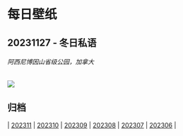 # 每日壁纸

## 20231127 - 冬日私语

###### 阿西尼博因山省级公园，加拿大

![](https://www.bing.com/th?id=OHR.AssiniboineProvincialPark_ZH-CN2270275151_UHD.jpg)

## 归档

| [202311](/202311/README.md)
| [202310](/202310/README.md)
| [202309](/202309/README.md)
| [202308](/202308/README.md)
| [202307](/202307/README.md)
| [202306](/202306/README.md)
|